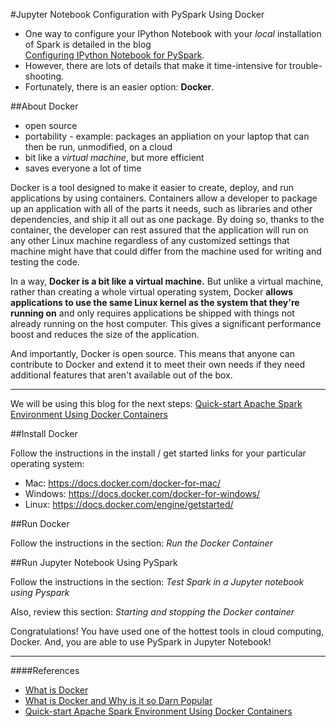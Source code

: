 #Jupyter Notebook Configuration with PySpark Using Docker

* One way to configure your IPython Notebook with your *local* installation of Spark is detailed in the blog   
[Configuring IPython Notebook for PySpark](http://ramhiser.com/2015/02/01/configuring-ipython-notebook-support-for-pyspark/).  
* However, there are lots of details that make it time-intensive for trouble-shooting.  
* Fortunately, there is an easier option:  **Docker**.  

##About Docker
* open source
* portability - example:  packages an appliation on your laptop that can then be run, unmodified, on a cloud
* bit like a *virtual machine*, but more efficient
* saves everyone a lot of time

Docker is a tool designed to make it easier to create, deploy, and run applications by using containers. Containers allow a developer to package up an application with all of the parts it needs, such as libraries and other dependencies, and ship it all out as one package. By doing so, thanks to the container, the developer can rest assured that the application will run on any other Linux machine regardless of any customized settings that machine might have that could differ from the machine used for writing and testing the code.

In a way, **Docker is a bit like a virtual machine.** But unlike a virtual machine, rather than creating a whole virtual operating system, Docker **allows applications to use the same Linux kernel as the system that they're running on** and only requires applications be shipped with things not already running on the host computer. This gives a significant performance boost and reduces the size of the application.

And importantly, Docker is open source. This means that anyone can contribute to Docker and extend it to meet their own needs if they need additional features that aren't available out of the box.

---

We will be using this blog for the next steps:  [Quick-start Apache Spark Environment Using Docker Containers](http://maxmelnick.com/2016/06/04/spark-docker.html)

##Install Docker

Follow the instructions in the install / get started links for your particular operating system:  
  * Mac: https://docs.docker.com/docker-for-mac/
  * Windows: https://docs.docker.com/docker-for-windows/
  * Linux: https://docs.docker.com/engine/getstarted/

##Run Docker

Follow the instructions in the section:  *Run the Docker Container*

##Run Jupyter Notebook Using PySpark

Follow the instructions in the section:  *Test Spark in a Jupyter notebook using Pyspark*

Also, review this section:  *Starting and stopping the Docker container*

Congratulations!  You have used one of the hottest tools in cloud computing, Docker.  And, you are able to use PySpark in  Jupyter Notebook!  

---

####References
* [What is Docker](https://opensource.com/resources/what-docker)
* [What is Docker and Why is it so Darn Popular](http://www.zdnet.com/article/what-is-docker-and-why-is-it-so-darn-popular/)
* [Quick-start Apache Spark Environment Using Docker Containers](http://maxmelnick.com/2016/06/04/spark-docker.html)

